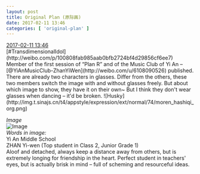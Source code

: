```yaml
---
layout: post
title: Original Plan (原际画)
date: 2017-02-11 13:46
categories: [ 'original-plan' ]
---
```


<div class="weibo-info">
  <a href="http://weibo.com/5626539553/EuSyoDrUn">2017-02-11 13:46</a>
</div>
[#TransdimensionalIdol](http://weibo.com/p/100808fab985aab0bfb2724bf4d29856cf6ee7) Member of the first session of “Plan R” and of the Music Club of Yi An – [@YiAnMusicClub-ZhanYiWen](http://weibo.com/u/6108090526) published. There are already two characters in glasses. Differ from the others, these two members switch the image with and without glasses freely. But about which image to show, they have it on their own~ But I think they don't wear glasses when dancing – it'd be broken. ![Husky](http://img.t.sinajs.cn/t4/appstyle/expression/ext/normal/74/moren_hashiqi_org.png)

<!-- more -->

*Image*  
![Image](https://wx2.sinaimg.cn/mw690/0068MnXXgy1fcmhbkxij4j31hc19odoe.jpg)  
*Words in image:*  
Yi An Middle School  
ZHAN Yi-wen (Top student in Class 2, Junior Grade 1)  
Aloof and detached, always keep a distance away from others, but is extremely longing for friendship in the heart. Perfect student in teachers' eyes, but is actually brisk in mind – full of scheming and resourceful ideas.
